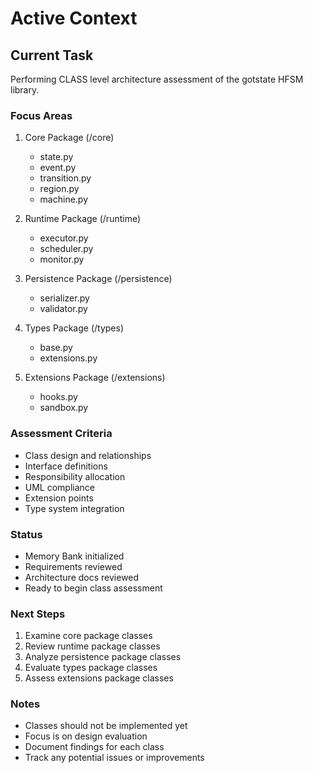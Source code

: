 # Active Context

## Current Task

Performing CLASS level architecture assessment of the gotstate HFSM library.

### Focus Areas

1. Core Package (/core)
   - state.py
   - event.py
   - transition.py
   - region.py
   - machine.py

2. Runtime Package (/runtime)
   - executor.py
   - scheduler.py
   - monitor.py

3. Persistence Package (/persistence)
   - serializer.py
   - validator.py

4. Types Package (/types)
   - base.py
   - extensions.py

5. Extensions Package (/extensions)
   - hooks.py
   - sandbox.py

### Assessment Criteria

- Class design and relationships
- Interface definitions
- Responsibility allocation
- UML compliance
- Extension points
- Type system integration

### Status

- Memory Bank initialized
- Requirements reviewed
- Architecture docs reviewed
- Ready to begin class assessment

### Next Steps

1. Examine core package classes
2. Review runtime package classes
3. Analyze persistence package classes
4. Evaluate types package classes
5. Assess extensions package classes

### Notes

- Classes should not be implemented yet
- Focus is on design evaluation
- Document findings for each class
- Track any potential issues or improvements
